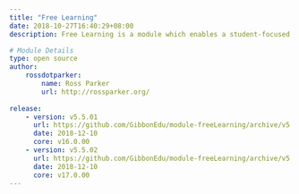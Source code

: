 ```yaml
---
title: "Free Learning"
date: 2018-10-27T16:40:29+08:00
description: Free Learning is a module which enables a student-focused and student-driven pedagogy that goes by the same name as the module. Read more about Free Learning at [http://rossparker.org/free-learning](http://rossparker.org/free-learning). 

# Module Details
type: open source
author: 
    rossdotparker: 
        name: Ross Parker
        url: http://rossparker.org/
    
release: 
    - version: v5.5.01
      url: https://github.com/GibbonEdu/module-freeLearning/archive/v5.5.01.zip
      date: 2018-12-10
      core: v16.0.00
    - version: v5.5.02
      url: https://github.com/GibbonEdu/module-freeLearning/archive/v5.5.02.zip
      date: 2018-12-10
      core: v17.0.00
---
```


